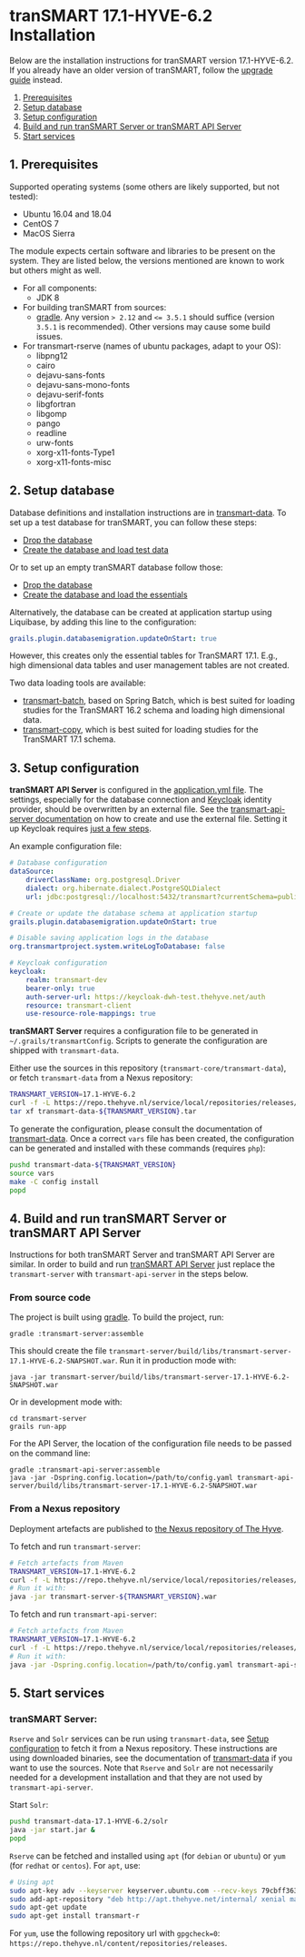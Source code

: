 # tranSMART 17.1-HYVE-6.2 Installation

Below are the installation instructions for tranSMART version 17.1-HYVE-6.2. If you already have an older version of tranSMART, follow the [upgrade guide](upgrade.md) instead.

  1. [Prerequisites](#1-prerequisites)
  2. [Setup database](#2-setup-database)
  3. [Setup configuration](#3-setup-configuration)
  4. [Build and run tranSMART Server or tranSMART API Server](#4-build-and-run-transmart-server-or-transmart-api-server)
  5. [Start services](#5-start-services)


## 1. Prerequisites

Supported operating systems (some others are likely supported, but not tested):
* Ubuntu 16.04 and 18.04
* CentOS 7
* MacOS Sierra

The module expects certain software and libraries to be present on the system.
They are listed below, the versions mentioned are known to work but others might
as well.

* For all components:
    * JDK 8
* For building tranSMART from sources:    
    * [gradle](https://gradle.org). Any version `> 2.12` and `<= 3.5.1` should suffice (version `3.5.1` is recommended). Other versions may cause some build issues.
* For transmart-rserve (names of ubuntu packages, adapt to your OS):
    * libpng12
    * cairo
    * dejavu-sans-fonts
    * dejavu-sans-mono-fonts
    * dejavu-serif-fonts
    * libgfortran
    * libgomp
    * pango
    * readline
    * urw-fonts
    * xorg-x11-fonts-Type1
    * xorg-x11-fonts-misc


## 2. Setup database

Database definitions and installation instructions are in [transmart-data](../transmart-data). 
To set up a test database for tranSMART, you can follow these steps:
* [Drop the database](../transmart-data#drop-the-database)
* [Create the database and load test data](../transmart-data#create-the-database-and-load-test-data)
 
Or to set up an empty tranSMART database follow those:
* [Drop the database](../transmart-data#drop-the-database)
* [Create the database and load the essentials](../transmart-data#create-the-database-and-load-the-essentials)

Alternatively, the database can be created at application startup using Liquibase, by adding this line to the configuration:
```yaml
grails.plugin.databasemigration.updateOnStart: true
```
However, this creates only the essential tables for TranSMART 17.1. E.g., high dimensional data tables and
user management tables are not created.
 
Two data loading tools are available:
 * [transmart-batch](../transmart-batch), based on Spring Batch, which is best suited for loading studies
   for the TranSMART 16.2 schema and loading high dimensional data.
 * [transmart-copy](../transmart-copy), which is best suited for loading studies for the TranSMART 17.1 schema.

## 3. Setup configuration

**tranSMART API Server** is configured in the [application.yml file](../transmart-api-server/grails-app/conf/application.yml). The settings, especially for the database connection and [Keycloak](https://www.keycloak.org/) identity provider, should be overwritten by an external file. See the [transmart-api-server documentation](../transmart-api-server#configure-transmart-to-accept-tokens-from-keycloak) on how to create and use the external file.
Setting it up Keycloak requires [just a few steps](../transmart-api-server#how-to-set-up-authentication-for-the-api-server).

An example configuration file:
```yaml
# Database configuration
dataSource:
    driverClassName: org.postgresql.Driver
    dialect: org.hibernate.dialect.PostgreSQLDialect
    url: jdbc:postgresql://localhost:5432/transmart?currentSchema=public

# Create or update the database schema at application startup 
grails.plugin.databasemigration.updateOnStart: true

# Disable saving application logs in the database 
org.transmartproject.system.writeLogToDatabase: false

# Keycloak configuration
keycloak:
    realm: transmart-dev
    bearer-only: true
    auth-server-url: https://keycloak-dwh-test.thehyve.net/auth
    resource: transmart-client
    use-resource-role-mappings: true
```

**tranSMART Server** requires a configuration file to be generated in `~/.grails/transmartConfig`.
Scripts to generate the configuration are shipped with
`transmart-data`.

Either use the sources in this repository (`transmart-core/transmart-data`),
or fetch `transmart-data` from a Nexus repository:
```bash
TRANSMART_VERSION=17.1-HYVE-6.2
curl -f -L https://repo.thehyve.nl/service/local/repositories/releases/content/org/transmartproject/transmart-data/${TRANSMART_VERSION}/transmart-data-${TRANSMART_VERSION}.tar -o transmart-data-${TRANSMART_VERSION}.tar && \
tar xf transmart-data-${TRANSMART_VERSION}.tar 
```
To generate the configuration, please consult the documentation of [transmart-data](../transmart-data).
Once a correct `vars` file has been created, the configuration can be generated and installed
with these commands (requires `php`):
```bash
pushd transmart-data-${TRANSMART_VERSION}
source vars
make -C config install
popd
```


## 4. Build and run tranSMART Server or tranSMART API Server

Instructions for both tranSMART Server and tranSMART API Server are similar. In order to build and run [tranSMART API Server](../transmart-api-server) just replace the `transmart-server` with `transmart-api-server` in the steps below.

### From source code

The project is built using [gradle](https://gradle.org).
To build the project, run:
```
gradle :transmart-server:assemble
```
This should create the file `transmart-server/build/libs/transmart-server-17.1-HYVE-6.2-SNAPSHOT.war`.
Run it in production mode with:
```
java -jar transmart-server/build/libs/transmart-server-17.1-HYVE-6.2-SNAPSHOT.war
```
Or in development mode with:
```
cd transmart-server
grails run-app
```
For the API Server, the location of the configuration file needs to be passed on the command line:
```
gradle :transmart-api-server:assemble
java -jar -Dspring.config.location=/path/to/config.yaml transmart-api-server/build/libs/transmart-server-17.1-HYVE-6.2-SNAPSHOT.war
```


### From a Nexus repository

Deployment artefacts are published to [the Nexus repository of The Hyve](https://repo.thehyve.nl/).

To fetch and run `transmart-server`:
```bash
# Fetch artefacts from Maven
TRANSMART_VERSION=17.1-HYVE-6.2
curl -f -L https://repo.thehyve.nl/service/local/repositories/releases/content/org/transmartproject/transmart-server/${TRANSMART_VERSION}/transmart-server-${TRANSMART_VERSION}.war -o transmart-server-${TRANSMART_VERSION}.war && \
# Run it with:
java -jar transmart-server-${TRANSMART_VERSION}.war
```

To fetch and run `transmart-api-server`:
```bash
# Fetch artefacts from Maven
TRANSMART_VERSION=17.1-HYVE-6.2
curl -f -L https://repo.thehyve.nl/service/local/repositories/releases/content/org/transmartproject/transmart-api-server/${TRANSMART_VERSION}/transmart-api-server-${TRANSMART_VERSION}.war -o transmart-api-server-${TRANSMART_VERSION}.war && \
# Run it with:
java -jar -Dspring.config.location=/path/to/config.yaml transmart-api-server-${TRANSMART_VERSION}.war
```


## 5. Start services

### tranSMART Server:

`Rserve` and `Solr` services can be run using `transmart-data`, see [Setup configuration](#3-setup-configuration)
to fetch it from a Nexus repository. 
These instructions are using downloaded binaries, see the documentation of [transmart-data](../transmart-data) if you want 
to use the sources. 
Note that `Rserve` and `Solr` are not necessarily needed for a development installation and 
that they are not used by `transmart-api-server`.

Start `Solr`:
```bash
pushd transmart-data-17.1-HYVE-6.2/solr
java -jar start.jar &
popd
```

`Rserve` can be fetched and installed using `apt` (for `debian` or `ubuntu`) or `yum` (for `redhat` or `centos`).
For `apt`, use:
```bash
# Using apt
sudo apt-key adv --keyserver keyserver.ubuntu.com --recv-keys 79cbff36340878cfb6a09bbecf5b7bd93375da21
sudo add-apt-repository "deb http://apt.thehyve.net/internal/ xenial main"
sudo apt-get update
sudo apt-get install transmart-r
```
For `yum`, use the following repository url with `gpgcheck=0`: `https://repo.thehyve.nl/content/repositories/releases`.
